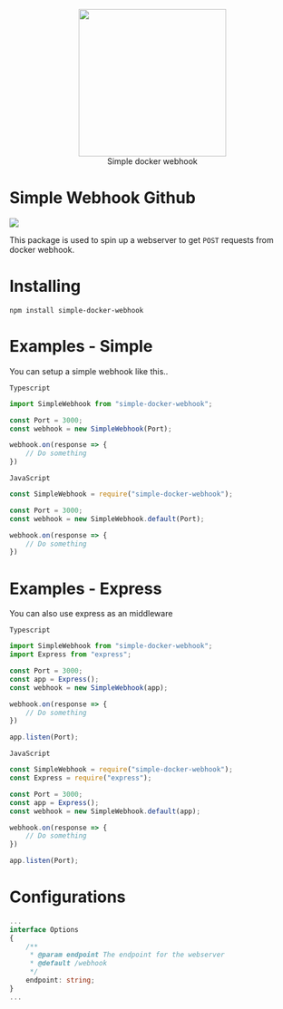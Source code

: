 <p align="center">
  <img width="260" src="https://cdn.tolfix.com/images/TX-Small.png">
  <br/>
  Simple docker webhook
</p>

# Simple Webhook Github
![](https://nodei.co/npm/simple-docker-webhook.svg)

This package is used to spin up a webserver to get `POST` requests from docker webhook.

# Installing
``npm install simple-docker-webhook``

# Examples - Simple

You can setup a simple webhook like this..

`Typescript`
```ts
import SimpleWebhook from "simple-docker-webhook";

const Port = 3000;
const webhook = new SimpleWebhook(Port);

webhook.on(response => {
    // Do something
})
```

`JavaScript`
```js
const SimpleWebhook = require("simple-docker-webhook");

const Port = 3000;
const webhook = new SimpleWebhook.default(Port);

webhook.on(response => {
    // Do something
})
```

# Examples - Express

You can also use express as an middleware

`Typescript`
```ts
import SimpleWebhook from "simple-docker-webhook";
import Express from "express";

const Port = 3000;
const app = Express();
const webhook = new SimpleWebhook(app);

webhook.on(response => {
    // Do something
})

app.listen(Port);
```

`JavaScript`
```js
const SimpleWebhook = require("simple-docker-webhook");
const Express = require("express");

const Port = 3000;
const app = Express();
const webhook = new SimpleWebhook.default(app);

webhook.on(response => {
    // Do something
})

app.listen(Port);
```

# Configurations

```ts
...
interface Options 
{
    /**
     * @param endpoint The endpoint for the webserver
     * @default /webhook
     */
    endpoint: string;
}
...
```
